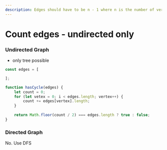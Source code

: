 ```yaml
---
description: Edges should have to be n - 1 where n is the number of vertexes
---
```


# Count edges - undirected only





### Undirected Graph

* only tree possible

```javascript
const edges = [

];

function hasCycle(edges) {
    let count = 0;
    for (let vetex = 0; i < edges.length; vertex++) {
        count += edges[vertex].length;
    }
    
    return Math.floor(count / 2) === edges.length ? true : false;
}

```

### Directed Graph

No. Use DFS

